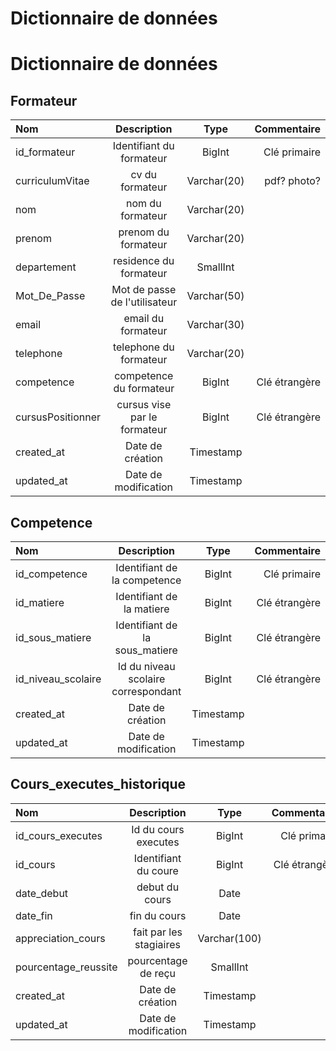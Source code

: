 # Dictionnaire de données

# Dictionnaire de données

## Formateur

| Nom | Description | Type | Commentaire |
| :--------------- |:---------------:|:---------------:| -----:|
| id_formateur | Identifiant du formateur | BigInt | Clé primaire |
| curriculumVitae | cv du formateur | Varchar(20) | pdf? photo? |
| nom| nom du formateur | Varchar(20) |  |
| prenom| prenom du formateur | Varchar(20) |  |
| departement | residence du formateur | SmallInt |  |
| Mot_De_Passe| Mot de passe de l'utilisateur | Varchar(50) |  |
| email| email du formateur | Varchar(30) |  |
| telephone| telephone du formateur | Varchar(20) |  |
| competence | competence du formateur | BigInt | Clé étrangère |
| cursusPositionner | cursus vise par le formateur | BigInt | Clé étrangère |
| created_at | Date de création | Timestamp |   |
| updated_at | Date de modification | Timestamp |   |


## Competence

| Nom | Description | Type | Commentaire |
| :--------------- |:---------------:|:---------------:| -----:|
| id_competence | Identifiant de la competence | BigInt | Clé primaire |
| id_matiere | Identifiant de la matiere | BigInt | Clé étrangère |
| id_sous_matiere | Identifiant de la sous_matiere | BigInt | Clé étrangère |
| id_niveau_scolaire | Id du niveau scolaire correspondant | BigInt | Clé étrangère |
| created_at | Date de création | Timestamp |   |
| updated_at | Date de modification | Timestamp |   |


## Cours_executes_historique

| Nom | Description | Type | Commentaire |
| :--------------- |:---------------:|:---------------:| -----:|
| id_cours_executes | Id du cours executes | BigInt | Clé primaire |
| id_cours | Identifiant du coure | BigInt | Clé étrangère |
| date_debut | debut du cours | Date |  |
| date_fin | fin du cours | Date |  |
| appreciation_cours | fait par les stagiaires | Varchar(100) |  |
| pourcentage_reussite | pourcentage de reçu | SmallInt |  |
| created_at | Date de création | Timestamp |   |
| updated_at | Date de modification | Timestamp |   |
